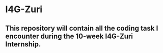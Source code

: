 # I4G-Zuri


## This repository will contain all the coding task I encounter during the 10-week I4G-Zuri Internship.
